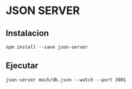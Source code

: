 # JSON SERVER

## Instalacion

```
npm install --save json-server
```

## Ejecutar

```
json-server mock/db.json --watch --port 3001
```